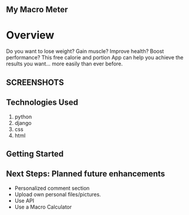 ## My Macro Meter

#  Overview 

Do you want to lose weight? Gain muscle? Improve health? Boost performance? This free calorie and portion App can help you achieve the results you want… more easily than ever before.

## SCREENSHOTS





## Technologies Used 
1. python
2. django
3. css
4. html


## Getting Started 




## Next Steps: Planned future enhancements

- Personalized comment section
- Upload own personal files/pictures.
-  Use API
- Use a Macro Calculator
